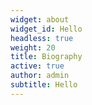 ```yaml
---
widget: about
widget_id: Hello
headless: true
weight: 20
title: Biography
active: true
author: admin
subtitle: Hello
---
```

